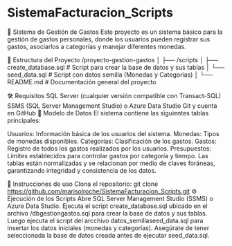 # SistemaFacturacion_Scripts
💸 Sistema de Gestión de Gastos
Este proyecto es un sistema básico para la gestión de gastos personales, donde los usuarios pueden registrar sus gastos, asociarlos a categorías y manejar diferentes monedas.

📁 Estructura del Proyecto
/proyecto-gestion-gastos │ ├── /scripts │ ├── create_database.sql # Script para crear la base de datos y sus tablas │ └── seed_data.sql # Script con datos semilla (Monedas y Categorías) │ └── README.md # Documentación general del proyecto

🛠️ Requisitos
SQL Server (cualquier versión compatible con Transact-SQL)
SSMS (SQL Server Management Studio) o Azure Data Studio
Git y cuenta en GitHub
🧱 Modelo de Datos
El sistema contiene las siguientes tablas principales:

Usuarios: Información básica de los usuarios del sistema.
Monedas: Tipos de monedas disponibles.
Categorías: Clasificación de los gastos.
Gastos: Registro de todos los gastos realizados por los usuarios.
Presupuestos: Límites establecidos para controlar gastos por categoría y tiempo.
Las tablas están normalizadas y se relacionan por medio de claves foráneas, garantizando integridad y consistencia de los datos.

🧪 Instrucciones de uso
Clona el repositorio:
git clone https://github.com/marisolroche/SistemaFacturacion_Scripts.git
⚙️ Ejecución de los Scripts
Abre SQL Server Management Studio (SSMS) o Azure Data Studio.
Ejecuta el script create_database.sql ubicado en el archivo /dbgestiongastos.sql para crear la base de datos y sus tablas.
Luego ejecuta el script del arcchivo datos_semillaseed_data.sql para insertar los datos iniciales (monedas y categorías).
Asegúrate de tener seleccionada la base de datos creada antes de ejecutar seed_data.sql.